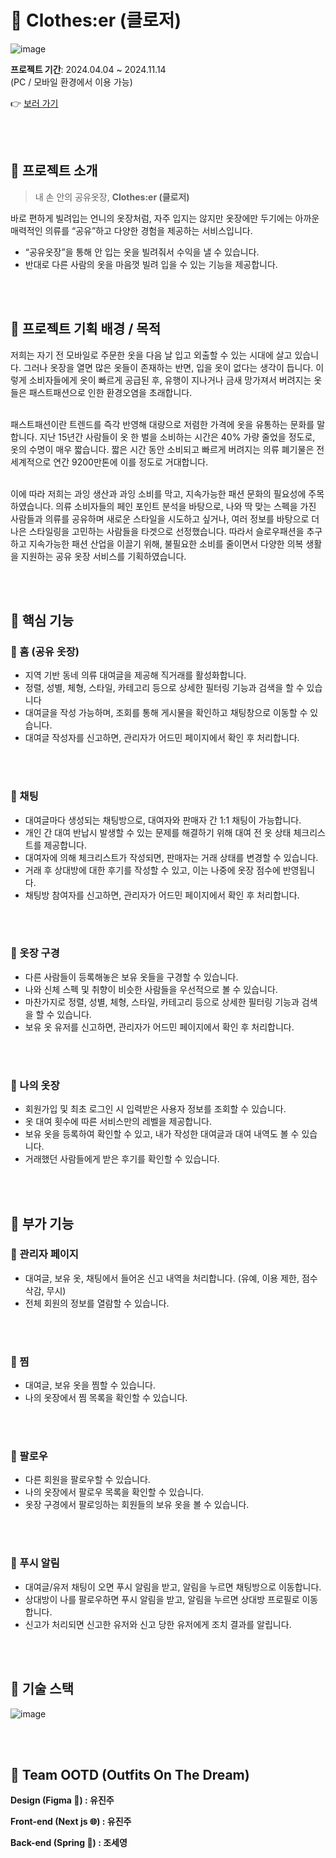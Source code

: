 # 💜 Clothes:er (클로저)
![image](https://github.com/user-attachments/assets/1796514e-24a0-4a7a-b916-5b5f7ca47e84)

**프로젝트 기간**: 2024.04.04 ~ 2024.11.14  <br>
(PC / 모바일 환경에서 이용 가능)

👉 [보러 가기](https://www.clotheser.co.kr/)

<br><br>

## 💜 프로젝트 소개
> 내 손 안의 공유옷장, **Clothes:er (클로저)**

바로 편하게 빌려입는 언니의 옷장처럼, 자주 입지는 않지만 옷장에만 두기에는 아까운 매력적인 의류를 “공유”하고 다양한 경험을 제공하는 서비스입니다.

- “공유옷장”을 통해 안 입는 옷을 빌려줘서 수익을 낼 수 있습니다.
- 반대로 다른 사람의 옷을 마음껏 빌려 입을 수 있는 기능을 제공합니다.

<br><br>

## 💜 프로젝트 기획 배경 / 목적

저희는 자기 전 모바일로 주문한 옷을 다음 날 입고 외출할 수 있는 시대에 살고 있습니다. 그러나 옷장을 열면 많은 옷들이 존재하는 반면, 입을 옷이 없다는 생각이 듭니다. 이렇게 소비자들에게 옷이 빠르게 공급된 후, 유행이 지나거나 금새 망가져서 버려지는 옷들은 패스트패션으로 인한 환경오염을 초래합니다.<br><br>

패스트패션이란 트렌드를 즉각 반영해 대량으로 저렴한 가격에 옷을 유통하는 문화를 말합니다. 지난 15년간 사람들이 옷 한 벌을 소비하는 시간은 40% 가량 줄었을 정도로, 옷의 수명이 매우 짧습니다. 짧은 시간 동안 소비되고 빠르게 버려지는 의류 폐기물은 전 세계적으로 연간 9200만톤에 이를 정도로 거대합니다. <br><br>

이에 따라 저희는 과잉 생산과 과잉 소비를 막고, 지속가능한 패션 문화의 필요성에 주목하였습니다. 의류 소비자들의 페인 포인트 분석을 바탕으로, 나와 딱 맞는 스펙을 가진 사람들과 의류를 공유하며 새로운 스타일을 시도하고 싶거나, 여러 정보를 바탕으로 더 나은 스타일링을 고민하는 사람들을 타겟으로 선정했습니다. 따라서 슬로우패션을 추구하고 지속가능한 패션 산업을 이끌기 위해, 불필요한 소비를 줄이면서 다양한 의복 생활을 지원하는 공유 옷장 서비스를 기획하였습니다.

<br><br>

## 💜 핵심 기능

### 📍 홈 (공유 옷장)

- 지역 기반 동네 의류 대여글을 제공해 직거래를 활성화합니다.
- 정렬, 성별, 체형, 스타일, 카테고리 등으로 상세한 필터링 기능과 검색을 할 수 있습니다
- 대여글을 작성 가능하며, 조회를 통해 게시물을 확인하고 채팅창으로 이동할 수 있습니다.
- 대여글 작성자를 신고하면, 관리자가 어드민 페이지에서 확인 후 처리합니다.

<br><br>

### 📍 채팅

- 대여글마다 생성되는 채팅방으로, 대여자와 판매자 간 1:1 채팅이 가능합니다.
- 개인 간 대여 반납시 발생할 수 있는 문제를 해결하기 위해 대여 전 옷 상태 체크리스트를 제공합니다.
- 대여자에 의해 체크리스트가 작성되면, 판매자는 거래 상태를 변경할 수 있습니다.
- 거래 후 상대방에 대한 후기를 작성할 수 있고, 이는 나중에 옷장 점수에 반영됩니다.
- 채팅방 참여자를 신고하면, 관리자가 어드민 페이지에서 확인 후 처리합니다.

<br><br>

###  📍 옷장 구경

- 다른 사람들이 등록해놓은 보유 옷들을 구경할 수 있습니다.
- 나와 신체 스펙 및 취향이 비슷한 사람들을 우선적으로 볼 수 있습니다.
- 마찬가지로 정렬, 성별, 체형, 스타일, 카테고리 등으로 상세한 필터링 기능과 검색을 할 수 있습니다.
- 보유 옷 유저를 신고하면, 관리자가 어드민 페이지에서 확인 후 처리합니다.

<br><br>

###  📍 나의 옷장

- 회원가입 및 최초 로그인 시 입력받은 사용자 정보를 조회할 수 있습니다.
- 옷 대여 횟수에 따른 서비스만의 레벨을 제공합니다.
- 보유 옷을 등록하여 확인할 수 있고, 내가 작성한 대여글과 대여 내역도 볼 수 있습니다.
- 거래했던 사람들에게 받은 후기를 확인할 수 있습니다.

<br><br>

## 💜 부가 기능

### 📍 관리자 페이지

- 대여글, 보유 옷, 채팅에서 들어온 신고 내역을 처리합니다. (유예, 이용 제한, 점수 삭감, 무시)
- 전체 회원의 정보를 열람할 수 있습니다.

<br><br>

### 📍 찜

- 대여글, 보유 옷을 찜할 수 있습니다.
- 나의 옷장에서 찜 목록을 확인할 수 있습니다.

<br><br>

### 📍 팔로우

- 다른 회원을 팔로우할 수 있습니다.
- 나의 옷장에서 팔로우 목록을 확인할 수 있습니다.
- 옷장 구경에서 팔로잉하는 회원들의 보유 옷을 볼 수 있습니다.

<br><br>

### 📍 푸시 알림

- 대여글/유저 채팅이 오면 푸시 알림을 받고, 알림을 누르면 채팅방으로 이동합니다.
- 상대방이 나를 팔로우하면 푸시 알림을 받고, 알림을 누르면 상대방 프로필로 이동합니다.
- 신고가 처리되면 신고한 유저와 신고 당한 유저에게 조치 결과를 알립니다.

<br><br>

## 💜 기술 스택
![image](https://github.com/user-attachments/assets/aa739785-f355-4efb-bb26-2b7a1026812c)

<br><br>

## 💜 Team OOTD (Outfits On The Dream)

**Design (Figma 🎨) : 유진주** <br>

**Front-end (Next js 🌐) : 유진주** <br>

**Back-end (Spring 🌱) : 조세영** <br>
